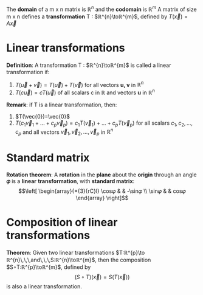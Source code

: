 The **domain** of a m x n matrix is $ℝ^{n}$ and the **codomain** is $ℝ^{m}$
A matrix of size m x n defines a **transformation** T : $ℝ^{n}\toℝ^{m}$, defined by $T( \vec{x})=A \vec{x}$

# Linear transformations
**Definition**:
A transformation T : $ℝ^{n}\toℝ^{m}$ is called a linear transformation if: 
1. $T( \vec{u}+\vec{v})=T( \vec{u})+T(\vec{v})$ for all vectors **u, v** in $ℝ^{n}$
2. $T(c \vec{u})=cT(\vec{u})$ of all scalars c in ℝ and vectors **u** in $ℝ^{n}$

**Remark**:
if T is a linear transformation, then:
1. $T(\vec{0})=\vec{0}$
2. $T(c_{1}\vec{v}_{1}+...+c_{p}\vec{v}_{p})=c_{1}T(\vec{v}_{1})+...+c_{p}T(\vec{v}_{p})$ for all scalars $c_{1}, c_{2}, ..., c_{p}$ and all vectors $\vec{v}_{1},\vec{v}_{2},...,\vec{v}_{p}$ in $ℝ^{n}$

# Standard matrix
**Rotation theorem**:
A **rotation** in the **plane** about the **origin** through an angle **𝜑** is a **linear** **transformation**, with **standard matrix**:$$\left[
\begin{array}{*{3}{rC}l}
    \cos𝜑 &  &  -\sin𝜑 \\
    \sin𝜑 &  &  cos𝜑 
\end{array}
\right]$$

# Composition of linear transformations
**Theorem**:
Given two linear transformations $T:ℝ^{p}\to ℝ^{n}\,\,\,and\,\,\,S:ℝ^{n}\toℝ^{m}$, then the composition $S∘T:ℝ^{p}\toℝ^{m}$, defined by $$(S∘T)(\vec{x})=S(T(\vec{x}))$$ is also a linear transformation. 
